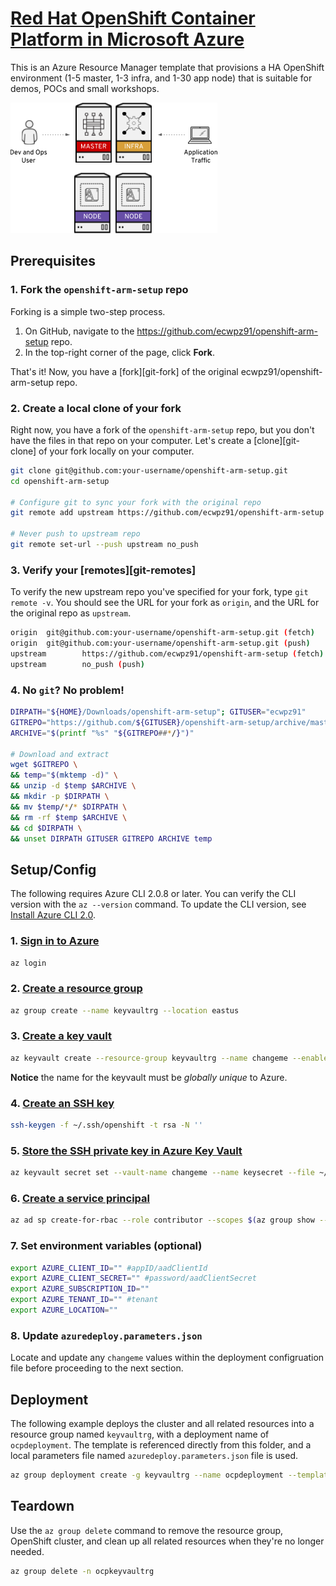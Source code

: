 # [Red Hat OpenShift Container Platform in Microsoft Azure](https://docs.microsoft.com/en-us/azure/virtual-machines/linux/openshift-get-started)

This is an Azure Resource Manager template that provisions a HA OpenShift environment (1-5 master, 1-3 infra, and 1-30 app node) that is suitable for demos, POCs and small workshops.

![Architecture Diagram](./docs/openshiftpoc.png)

## Prerequisites

### 1. Fork the `openshift-arm-setup` repo

Forking is a simple two-step process.

1. On GitHub, navigate to the <https://github.com/ecwpz91/openshift-arm-setup> repo.
2. In the top-right corner of the page, click **Fork**.

That's it! Now, you have a [fork][git-fork] of the original ecwpz91/openshift-arm-setup repo.

### 2. Create a local clone of your fork

Right now, you have a fork of the `openshift-arm-setup` repo, but you don't have the files in that repo on your computer. Let's create a [clone][git-clone] of your fork locally on your computer.

```sh
git clone git@github.com:your-username/openshift-arm-setup.git
cd openshift-arm-setup

# Configure git to sync your fork with the original repo
git remote add upstream https://github.com/ecwpz91/openshift-arm-setup

# Never push to upstream repo
git remote set-url --push upstream no_push
```

### 3. Verify your [remotes][git-remotes]

To verify the new upstream repo you've specified for your fork, type `git remote -v`. You should see the URL for your fork as `origin`, and the URL for the original repo as `upstream`.

```sh
origin  git@github.com:your-username/openshift-arm-setup.git (fetch)
origin  git@github.com:your-username/openshift-arm-setup.git (push)
upstream        https://github.com/ecwpz91/openshift-arm-setup (fetch)
upstream        no_push (push)
```

### 4. No `git`? No problem!

```sh
DIRPATH="${HOME}/Downloads/openshift-arm-setup"; GITUSER="ecwpz91"
GITREPO="https://github.com/${GITUSER}/openshift-arm-setup/archive/master.zip"
ARCHIVE="$(printf "%s" "${GITREPO##*/}")"

# Download and extract
wget $GITREPO \
&& temp="$(mktemp -d)" \
&& unzip -d $temp $ARCHIVE \
&& mkdir -p $DIRPATH \
&& mv $temp/*/* $DIRPATH \
&& rm -rf $temp $ARCHIVE \
&& cd $DIRPATH \
&& unset DIRPATH GITUSER GITREPO ARCHIVE temp
```

## Setup/Config

The following requires Azure CLI 2.0.8 or later. You can verify the CLI version with the `az --version` command. To update the CLI version, see [Install Azure CLI 2.0](https://docs.microsoft.com/en-us/cli/azure/install-azure-cli?view=azure-cli-latest).

### 1. [Sign in to Azure](https://docs.microsoft.com/en-us/azure/virtual-machines/linux/openshift-prerequisites#sign-in-to-azure)
```sh
az login
```

### 2. [Create a resource group](https://docs.microsoft.com/en-us/azure/virtual-machines/linux/openshift-prerequisites#create-a-resource-group)
```sh
az group create --name keyvaultrg --location eastus
```

### 3. [Create a key vault](https://docs.microsoft.com/en-us/azure/virtual-machines/linux/openshift-prerequisites#create-an-ssh-key)
```sh
az keyvault create --resource-group keyvaultrg --name changeme --enabled-for-template-deployment true --location eastus
```

 **Notice** the name for the keyvault must be _globally unique_ to Azure.

### 4. [Create an SSH key](https://docs.microsoft.com/en-us/azure/virtual-machines/linux/openshift-prerequisites#create-an-ssh-key)
```sh
ssh-keygen -f ~/.ssh/openshift -t rsa -N ''
```

### 5. [Store the SSH private key in Azure Key Vault](https://docs.microsoft.com/en-us/azure/virtual-machines/linux/openshift-prerequisites#store-the-ssh-private-key-in-azure-key-vault)
```sh
az keyvault secret set --vault-name changeme --name keysecret --file ~/.ssh/openshift
```

### 6. [Create a service principal](https://docs.microsoft.com/en-us/azure/virtual-machines/linux/openshift-prerequisites#create-a-service-principal)
```sh
az ad sp create-for-rbac --role contributor --scopes $(az group show --name keyvaultrg --query id | sed -e 's/\"\(.*\)\"/\1/')
```

### 7. Set environment variables (optional)
```sh
export AZURE_CLIENT_ID="" #appID/aadClientId
export AZURE_CLIENT_SECRET="" #password/aadClientSecret
export AZURE_SUBSCRIPTION_ID=""
export AZURE_TENANT_ID="" #tenant
export AZURE_LOCATION=""
```

### 8. Update `azuredeploy.parameters.json`

Locate and update any `changeme` values within the deployment configruation file before proceeding to the next section.

## Deployment

The following example deploys the cluster and all related resources into a resource group named `keyvaultrg`, with a deployment name of `ocpdeployment`. The template is referenced directly from this folder, and a local parameters file named `azuredeploy.parameters.json` file is used.

```sh
az group deployment create -g keyvaultrg --name ocpdeployment --template-file ./azuredeploy.json --parameters @./azuredeploy.parameters.json
```

## Teardown

Use the `az group delete` command to remove the resource group, OpenShift cluster, and clean up all related resources when they're no longer needed.

```sh
az group delete -n ocpkeyvaultrg
```
